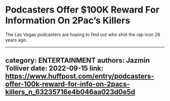 # Podcasters Offer $100K Reward For Information On 2Pac’s Killers

The Las Vegas podcasters are hoping to find out who shot the rap icon 26 years ago.

---
category: ENTERTAINMENT
authors: Jazmin Tolliver
date: 2022-09-15
link: https://www.huffpost.com/entry/podcasters-offer-100k-reward-for-info-on-2pacs-killers_n_63235716e4b046aa023d0e5d
---
